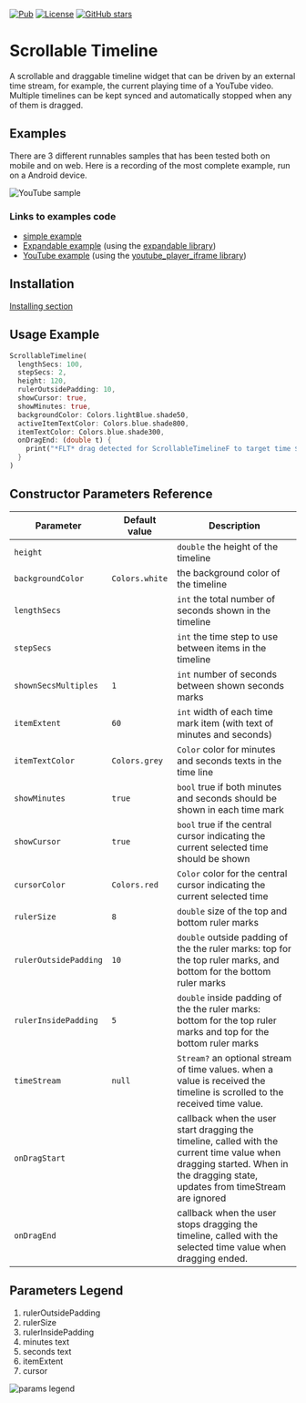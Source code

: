 [![Pub](https://img.shields.io/pub/v/flutter_scrollable_timeline.svg)](https://pub.dartlang.org/packages/flutter_scrollable_timeline)
[![License](https://img.shields.io/badge/licence-MIT-blue.svg)](https://github.com/beyondeye/flutter_scrollable_timeline/blob/main/LICENSE)
[![GitHub stars](https://img.shields.io/github/stars/beyondeye/flutter_scrollable_timeline.svg?style=social)](https://github.com/beyondeye/flutter_scrollable_timeline)

# Scrollable Timeline
A scrollable and draggable timeline widget that can be driven by an external time stream,
for example, the current playing time of a YouTube video. Multiple timelines can be kept synced
and automatically stopped when any of them is dragged.

## Examples
There are 3 different runnables samples that has been tested both on mobile and on web.
Here is a recording of the most complete example, run on a Android device.

![YouTube sample](https://github.com/beyondeye/flutter_scrollable_timeline/blob/main/example/samples/scrollable_timeline_youtube.gif)

### Links to examples code
- [simple example](https://github.com/beyondeye/flutter_scrollable_timeline/blob/main/example/lib/pages/basic_example_page.dart)
- [Expandable example](https://github.com/beyondeye/flutter_scrollable_timeline/blob/main/example/lib/pages/expandable_example_page.dart)
  (using the [expandable library](https://pub.dev/packages/expandable))
- [YouTube example](https://github.com/beyondeye/flutter_scrollable_timeline/blob/main/example/lib/pages/youtube_example_page.dart)
  (using the [youtube_player_iframe library](https://pub.dev/packages/youtube_player_iframe))
## Installation

[Installing section](https://pub.dev/packages/flutter_scrollable_timelin#-installing-tab-)

## Usage Example

```dart
ScrollableTimeline(
  lengthSecs: 100,
  stepSecs: 2,
  height: 120,
  rulerOutsidePadding: 10,
  showCursor: true,
  showMinutes: true,
  backgroundColor: Colors.lightBlue.shade50,
  activeItemTextColor: Colors.blue.shade800,
  itemTextColor: Colors.blue.shade300,
  onDragEnd: (double t) {
    print("*FLT* drag detected for ScrollableTimelineF to target time $t");
  }
)
```

## Constructor Parameters Reference

Parameter              |Default value | Description
----------             |------------      |------------
``height``             |                  | ``double`` the height of the timeline
``backgroundColor``    | ``Colors.white`` | the background color of the timeline
``lengthSecs``         |                  | ``int`` the total number of seconds shown in the timeline
``stepSecs``           |                  | ``int`` the time step to use between items in the timeline
``shownSecsMultiples`` | ``1``            | ``int``  number of seconds between shown seconds marks
``itemExtent``         |  ``60``          | ``int`` width of each time mark item (with text of minutes and seconds)
``itemTextColor``      | ``Colors.grey``  | ``Color``  color for minutes and seconds texts in the time line
``showMinutes``        | ``true``         | ``bool``  true if both minutes and seconds should be shown in each time mark
``showCursor``         | ``true``         | ``bool`` true if the central cursor indicating the current selected time should be shown
``cursorColor``        | ``Colors.red``   | ``Color`` color for the central cursor indicating the current selected time
``rulerSize``          |  ``8``           | ``double``  size of the top and bottom  ruler marks
``rulerOutsidePadding``|  ``10``          | ``double`` outside padding of the the  ruler marks: top for the top ruler marks, and bottom for the bottom ruler marks
``rulerInsidePadding`` |  ``5``           | ``double`` inside padding of the the  ruler marks: bottom for  the top ruler marks and top for the bottom ruler marks
``timeStream``         |  ``null``        | ``Stream?``  an optional stream of time values. when a value is received the timeline is scrolled to the received time value.
``onDragStart``        |                  | callback when the user start dragging the timeline, called with the current time value when dragging started. When in the dragging state, updates from timeStream are ignored
``onDragEnd``          |                  | callback when the user stops dragging the timeline, called with the selected time value when dragging ended.

## Parameters Legend
1) rulerOutsidePadding
2) rulerSize
3) rulerInsidePadding
4) minutes text
5) seconds text
6) itemExtent
7) cursor

![params legend](https://github.com/beyondeye/flutter_scrollable_timeline/blob/main/example/samples/min_secs_timeline_with_legend_clipped.png)



